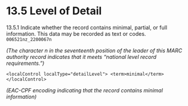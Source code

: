 # 13.5 Level of Detail

13.5.1 Indicate whether the record contains minimal, partial, or full information. This data may be recorded as text or codes.
`      006521nz_2200067n`

*(The character n in the seventeenth position of the leader of this MARC authority record indicates that it meets “national level record requirements.”)*
```
<localControl localType="detailLevel"> <term>minimal</term>
</localControl>
```
*(EAC-CPF encoding indicating that the record contains minimal information)*

